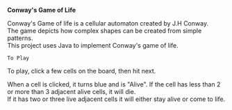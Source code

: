 **Conway's Game of Life**

Conway's Game of life is a cellular automaton created by J.H Conway.  
The game depicts how complex shapes can be created from simple patterns.  
This project uses Java to implement Conway's game of life.  

`To Play`

To play, click a few cells on the board, then hit next.   

When a cell is clicked, it turns blue and is "Alive". 
If the cell has less than 2 or more than 3 adjacent alive cells, it will die.   
If it has two or three live adjacent cells it will either stay alive or come to life.  

   


